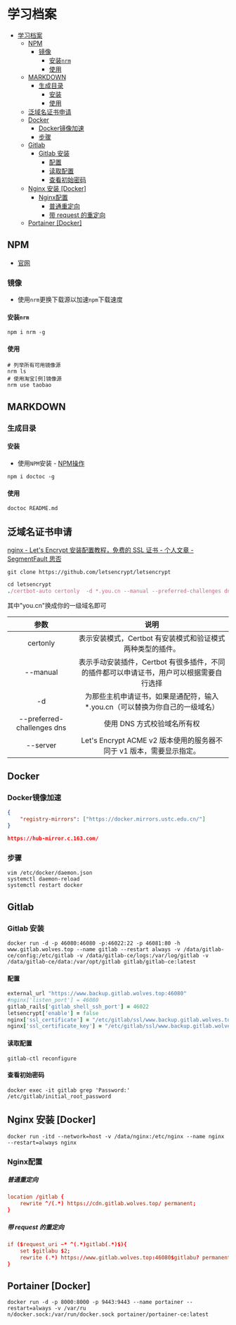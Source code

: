 # 学习档案

- [学习档案](#%E5%AD%A6%E4%B9%A0%E6%A1%A3%E6%A1%88)
  - [NPM](#npm)
    - [镜像](#%E9%95%9C%E5%83%8F)
      - [安装```nrm```](#%E5%AE%89%E8%A3%85nrm)
      - [使用](#%E4%BD%BF%E7%94%A8)
  - [MARKDOWN](#markdown)
    - [生成目录](#%E7%94%9F%E6%88%90%E7%9B%AE%E5%BD%95)
      - [安装](#%E5%AE%89%E8%A3%85)
      - [使用](#%E4%BD%BF%E7%94%A8-1)
  - [泛域名证书申请](#%E6%B3%9B%E5%9F%9F%E5%90%8D%E8%AF%81%E4%B9%A6%E7%94%B3%E8%AF%B7)
  - [Docker](#docker)
    - [Docker镜像加速](#docker%E9%95%9C%E5%83%8F%E5%8A%A0%E9%80%9F)
    - [步骤](#%E6%AD%A5%E9%AA%A4)
  - [Gitlab](#gitlab)
    - [Gitlab 安装](#gitlab-%E5%AE%89%E8%A3%85)
      - [配置](#%E9%85%8D%E7%BD%AE)
      - [读取配置](#%E8%AF%BB%E5%8F%96%E9%85%8D%E7%BD%AE)
      - [查看初始密码](#%E6%9F%A5%E7%9C%8B%E5%88%9D%E5%A7%8B%E5%AF%86%E7%A0%81)
  - [Nginx 安装 [Docker]](#nginx-%E5%AE%89%E8%A3%85-docker)
    - [Nginx配置](#nginx%E9%85%8D%E7%BD%AE)
        - [普通重定向](#%E6%99%AE%E9%80%9A%E9%87%8D%E5%AE%9A%E5%90%91)
        - [带 request 的重定向](#%E5%B8%A6-request-%E7%9A%84%E9%87%8D%E5%AE%9A%E5%90%91)
  - [Portainer [Docker]](#portainer-docker)


## NPM

- [官网](https://nodejs.org/)

### 镜像

- 使用```nrm```更换下载源以加速```npm```下载速度

#### 安装```nrm```

```shell
npm i nrm -g
```

#### 使用

```shell
# 列举所有可用镜像源
nrm ls
# 使用淘宝[例]镜像源
nrm use taobao
```

## MARKDOWN

### 生成目录

#### 安装

- 使用```NPM```安装  - [NPM操作](#npm)

```shell 
npm i doctoc -g
```

#### 使用

```shell 
doctoc README.md
```

## 泛域名证书申请

[nginx - Let's Encrypt 安装配置教程，免费的 SSL 证书 - 个人文章 - SegmentFault 思否](https://segmentfault.com/a/1190000017194280)

```shell
git clone https://github.com/letsencrypt/letsencrypt
```

```ruby
cd letsencrypt
./certbot-auto certonly  -d *.you.cn --manual --preferred-challenges dns --server https://acme-v02.api.letsencrypt.org/directory
```

其中"you.cn"换成你的一级域名即可

|            参数            |                             说明                             |
| :------------------------: | :----------------------------------------------------------: |
|          certonly          |  表示安装模式，Certbot 有安装模式和验证模式两种类型的插件。  |
|          --manual          | 表示手动安装插件，Certbot 有很多插件，不同的插件都可以申请证书，用户可以根据需要自行选择 |
|             -d             | 为那些主机申请证书，如果是通配符，输入 *.you.cn（可以替换为你自己的一级域名） |
| --preferred-challenges dns |                 使用 DNS 方式校验域名所有权                  |
|          --server          | Let's Encrypt ACME v2 版本使用的服务器不同于 v1 版本，需要显示指定。 |


## Docker
### Docker镜像加速
```json
{
    "registry-mirrors": ["https://docker.mirrors.ustc.edu.cn/"]
}

https://hub-mirror.c.163.com/
```

### 步骤

```shell
vim /etc/docker/daemon.json
systemctl daemon-reload
systemctl restart docker
```



## Gitlab 

### Gitlab 安装

```shell
docker run -d -p 46080:46080 -p:46022:22 -p 46081:80 -h www.gitlab.wolves.top --name gitlab --restart always -v /data/gitlab-ce/config:/etc/gitlab -v /data/gitlab-ce/logs:/var/log/gitlab -v /data/gitlab-ce/data:/var/opt/gitlab gitlab/gitlab-ce:latest
```

#### 配置

```rb
external_url "https://www.backup.gitlab.wolves.top:46080"
#nginx['listen_port'] = 46080
gitlab_rails['gitlab_shell_ssh_port'] = 46022
letsencrypt['enable'] = false
nginx['ssl_certificate'] = "/etc/gitlab/ssl/www.backup.gitlab.wolves.top.crt"
nginx['ssl_certificate_key'] = "/etc/gitlab/ssl/www.backup.gitlab.wolves.top.key"
```

#### 读取配置

```shell
gitlab-ctl reconfigure
```

#### 查看初始密码

```shell
docker exec -it gitlab grep 'Password:' /etc/gitlab/initial_root_password
```







## Nginx 安装 [Docker]

```shell
docker run -itd --network=host -v /data/nginx:/etc/nginx --name nginx --restart=always nginx
```

### Nginx配置

##### 普通重定向

```conf
location /gitlab {
    rewrite ^/(.*) https://cdn.gitlab.wolves.top/ permanent;
}
```

##### 带 request 的重定向

```conf
if ($request_uri ~* ^(.*)gitlab(.*)$){
    set $gitlabu $2;
    rewrite (.*) https://www.gitlab.wolves.top:46080$gitlabu? permanent;
}
```





## Portainer [Docker]

```shell
docker run -d -p 8000:8000 -p 9443:9443 --name portainer --restart=always -v /var/ru
n/docker.sock:/var/run/docker.sock portainer/portainer-ce:latest
```